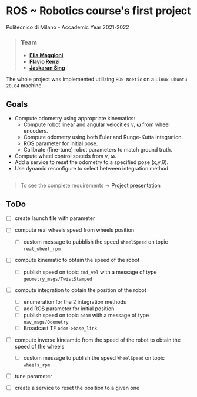 # ROS ~ Robotics course's first project
Politecnico di Milano - Accademic Year 2021-2022

>### Team
>* [__Elia Maggioni__](https://github.com/Eliaxie)
>* [__Flavio Renzi__](https://github.com/FlavioRenzi)
>* [__Jaskaran Sing__]()

The whole project was implemented utilizing `ROS Noetic` on a `Linux Ubuntu 20.04` machine.

## Goals
- Compute odometry using appropriate kinematics:
    - Compute robot linear and angular velocities v, ⍵ from wheel encoders.
    - Compute odometry using both Euler and Runge-Kutta integration.
    - ROS parameter for initial pose.
    - Calibrate (fine-tune) robot parameters to match ground truth.
- Compute wheel control speeds from v, ⍵.
- Add a service to reset the odometry to a specified pose (x,y,θ).
- Use dynamic reconfigure to select between integration method.

##
> To see the complete requirements -> [Project presentation](Project1.pdf)


## ToDo
- [ ] create launch file with parameter
- [ ] compute real wheels speed from wheels position
    - [ ] custom message to pubblish the speed `WheelSpeed`  on topic `real_wheel_rpm`
- [ ] compute kinematic to obtain the speed of the robot
    - [ ] publish speed on topic `cmd_vel` with a message of type `geometry_msgs/TwistStamped`
- [ ] compute integration to obtain the position of the robot
    - [ ] enumeration for the 2 integration methods
    - [ ] add ROS parameter for initial position
    - [ ] publish speed on topic `odom` with a message of type `nav_msgs/Odometry`
    - [ ] Broadcast TF `odom->base_link`
- [ ] compute inverse kineamtic from the speed of the robot to obtain the speed of the wheels
    - [ ] custom message to publish the speed `WheelSpeed` on topic `wheels_rpm` 
- [ ] tune parameter
- [ ] create a service to reset the position to a given one


